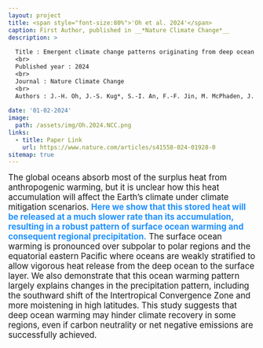 ```yaml
---
layout: project
title: <span style="font-size:80%">'Oh et al. 2024'</span>
caption: First Author, published in __*Nature Climate Change*__
description: >
  
  Title : Emergent climate change patterns originating from deep ocean warming in climate mitigation scenarios
  <br>
  Published year : 2024
  <br>
  Journal : Nature Climate Change
  <br>
  Authors : J.-H. Oh, J.-S. Kug*, S.-I. An, F.-F. Jin, M. McPhaden, J. Shin
  
date: '01-02-2024'
image: 
  path: /assets/img/Oh.2024.NCC.png
links:
  - title: Paper Link
    url: https://www.nature.com/articles/s41558-024-01928-0
sitemap: true
---
```


<span style="font-size:120%">The global oceans absorb most of the surplus heat from anthropogenic warming, but it is unclear how this heat accumulation will affect the Earth’s climate under climate mitigation scenarios. <span style="color: DodgerBlue">__Here we show that this stored heat will be released at a much slower rate than its accumulation, resulting in a robust pattern of surface ocean warming and consequent regional precipitation.__</span> The surface ocean warming is pronounced over subpolar to polar regions and the equatorial eastern Pacific where oceans are weakly stratified to allow vigorous heat release from the deep ocean to the surface layer. We also demonstrate that this ocean warming pattern largely explains changes in the precipitation pattern, including the southward shift of the Intertropical Convergence Zone and more moistening in high latitudes. This study suggests that deep ocean warming may hinder climate recovery in some regions, even if carbon neutrality or net negative emissions are successfully achieved.</span>
